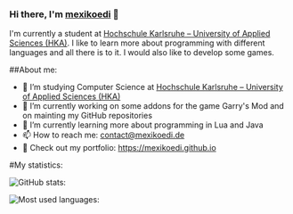### Hi there, I'm [mexikoedi](https://mexikoedi.github.io) 👋

I'm currently a student at [Hochschule Karlsruhe – University of Applied Sciences (HKA)](https://www.h-ka.de/en).
I like to learn more about programming with different languages and all there is to it. I would also like to develop some games.

##About me:

- 🚀 I’m studying Computer Science at [Hochschule Karlsruhe – University of Applied Sciences (HKA)](https://www.h-ka.de/en)
- 🔭 I’m currently working on some addons for the game Garry's Mod and on mainting my GitHub repositories
- 🌱 I’m currently learning more about programming in Lua and Java
- 📫 How to reach me: contact@mexikoedi.de
- 📝 Check out my portfolio: https://mexikoedi.github.io

#My statistics:

![GitHub stats:](https://github-readme-stats.vercel.app/api?username=mexikoedi&show_icons=true&include_all_commits=true&theme=github_dark)

![Most used languages:](https://github-readme-stats.vercel.app/api/top-langs/?username=mexikoedi&langs_count=10&layout=compact&theme=github_dark)
